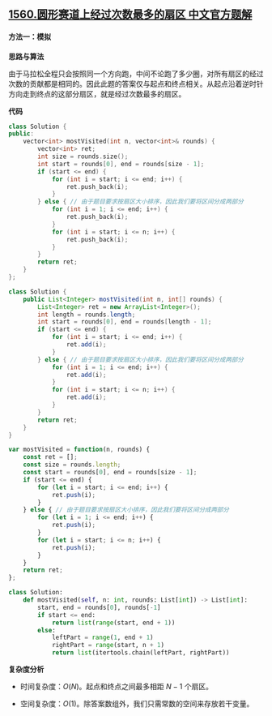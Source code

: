 ## [1560.圆形赛道上经过次数最多的扇区 中文官方题解](https://leetcode.cn/problems/most-visited-sector-in-a-circular-track/solutions/100000/yuan-xing-sai-dao-shang-jing-guo-ci-shu-zui-duo--2)
#### 方法一：模拟

**思路与算法**

由于马拉松全程只会按照同一个方向跑，中间不论跑了多少圈，对所有扇区的经过次数的贡献都是相同的。因此此题的答案仅与起点和终点相关。从起点沿着逆时针方向走到终点的这部分扇区，就是经过次数最多的扇区。

**代码**

```C++ [sol1-C++]
class Solution {
public:
    vector<int> mostVisited(int n, vector<int>& rounds) {
        vector<int> ret;
        int size = rounds.size();
        int start = rounds[0], end = rounds[size - 1];
        if (start <= end) {
            for (int i = start; i <= end; i++) {
                ret.push_back(i);
            }
        } else { // 由于题目要求按扇区大小排序，因此我们要将区间分成两部分
            for (int i = 1; i <= end; i++) {
                ret.push_back(i);
            }
            for (int i = start; i <= n; i++) {
                ret.push_back(i);
            }
        }
        return ret;
    }
};
```

```Java [sol1-Java]
class Solution {
    public List<Integer> mostVisited(int n, int[] rounds) {
        List<Integer> ret = new ArrayList<Integer>();
        int length = rounds.length;
        int start = rounds[0], end = rounds[length - 1];
        if (start <= end) {
            for (int i = start; i <= end; i++) {
                ret.add(i);
            }
        } else { // 由于题目要求按扇区大小排序，因此我们要将区间分成两部分
            for (int i = 1; i <= end; i++) {
                ret.add(i);
            }
            for (int i = start; i <= n; i++) {
                ret.add(i);
            }
        }
        return ret;
    }
}
```

```JavaScript [sol1-JavaScript]
var mostVisited = function(n, rounds) {
    const ret = [];
    const size = rounds.length;
    const start = rounds[0], end = rounds[size - 1];
    if (start <= end) {
        for (let i = start; i <= end; i++) {
            ret.push(i);
        }
    } else { // 由于题目要求按扇区大小排序，因此我们要将区间分成两部分
        for (let i = 1; i <= end; i++) {
            ret.push(i);
        }
        for (let i = start; i <= n; i++) {
            ret.push(i);
        }
    }
    return ret;
};
```

```Python [sol1-Python3]
class Solution:
    def mostVisited(self, n: int, rounds: List[int]) -> List[int]:
        start, end = rounds[0], rounds[-1]
        if start <= end:
            return list(range(start, end + 1))
        else:
            leftPart = range(1, end + 1)
            rightPart = range(start, n + 1)
            return list(itertools.chain(leftPart, rightPart))
```

**复杂度分析**

- 时间复杂度：$O(N)$。起点和终点之间最多相距 $N-1$ 个扇区。

- 空间复杂度：$O(1)$。除答案数组外，我们只需常数的空间来存放若干变量。